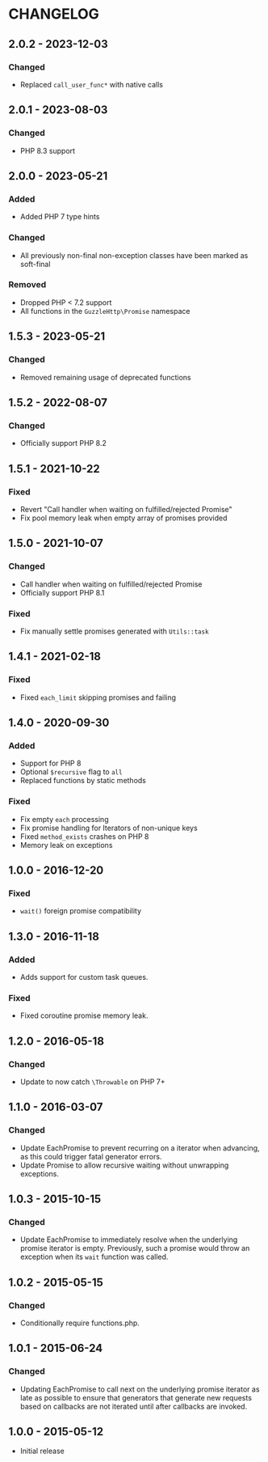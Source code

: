 # CHANGELOG


## 2.0.2 - 2023-12-03

### Changed

- Replaced `call_user_func*` with native calls


## 2.0.1 - 2023-08-03

### Changed

- PHP 8.3 support


## 2.0.0 - 2023-05-21

### Added

- Added PHP 7 type hints

### Changed

- All previously non-final non-exception classes have been marked as soft-final

### Removed

- Dropped PHP < 7.2 support
- All functions in the `GuzzleHttp\Promise` namespace


## 1.5.3 - 2023-05-21

### Changed

- Removed remaining usage of deprecated functions


## 1.5.2 - 2022-08-07

### Changed

- Officially support PHP 8.2


## 1.5.1 - 2021-10-22

### Fixed

- Revert "Call handler when waiting on fulfilled/rejected Promise"
- Fix pool memory leak when empty array of promises provided


## 1.5.0 - 2021-10-07

### Changed

- Call handler when waiting on fulfilled/rejected Promise
- Officially support PHP 8.1

### Fixed

- Fix manually settle promises generated with `Utils::task`


## 1.4.1 - 2021-02-18

### Fixed

- Fixed `each_limit` skipping promises and failing


## 1.4.0 - 2020-09-30

### Added

- Support for PHP 8
- Optional `$recursive` flag to `all`
- Replaced functions by static methods

### Fixed

- Fix empty `each` processing
- Fix promise handling for Iterators of non-unique keys
- Fixed `method_exists` crashes on PHP 8
- Memory leak on exceptions


## 1.0.0 - 2016-12-20

### Fixed

- `wait()` foreign promise compatibility


## 1.3.0 - 2016-11-18

### Added

- Adds support for custom task queues.

### Fixed

- Fixed coroutine promise memory leak.


## 1.2.0 - 2016-05-18

### Changed

- Update to now catch `\Throwable` on PHP 7+


## 1.1.0 - 2016-03-07

### Changed

- Update EachPromise to prevent recurring on a iterator when advancing, as this
  could trigger fatal generator errors.
- Update Promise to allow recursive waiting without unwrapping exceptions.


## 1.0.3 - 2015-10-15

### Changed

- Update EachPromise to immediately resolve when the underlying promise iterator
  is empty. Previously, such a promise would throw an exception when its `wait`
  function was called.


## 1.0.2 - 2015-05-15

### Changed

- Conditionally require functions.php.


## 1.0.1 - 2015-06-24

### Changed

- Updating EachPromise to call next on the underlying promise iterator as late
  as possible to ensure that generators that generate new requests based on
  callbacks are not iterated until after callbacks are invoked.


## 1.0.0 - 2015-05-12

- Initial release
